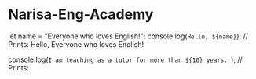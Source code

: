 # Narisa-Eng-Academy

let name = "Everyone who loves English!";
console.log(`Hello, ${name}`); 
// Prints: Hello, Everyone who loves English!

console.log(`I am teaching as a tutor for more than ${10} years. `); 
// Prints: 
